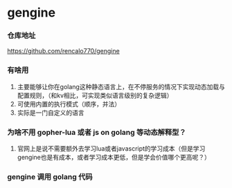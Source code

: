# gengine 

### 仓库地址 

https://github.com/rencalo770/gengine



### 有啥用


1. 主要能够让你在golang这种静态语言上，在不停服务的情况下实现动态加载与配置规则，（和kv相比，可实现类似语言级别的复杂逻辑）
2. 可使用内置的执行模式（顺序，并法）
3. 实际是一门自定义的语言



### 为啥不用 gopher-lua 或者 js on golang 等动态解释型？ 

1. 官网上是说不需要额外去学习lua或者javascript的学习成本（但是学习gengine也是有成本，或者学习成本更低，但是学会价值哪个更高呢？）


### gengine 调用 golang 代码 

